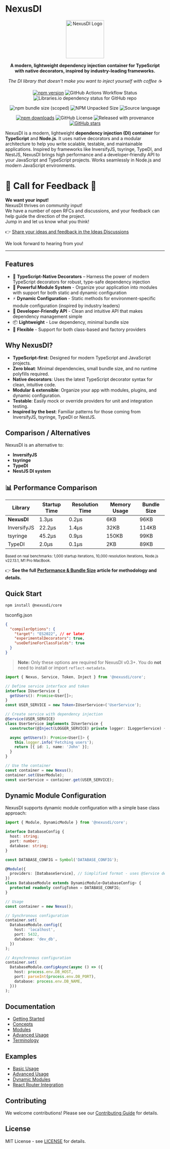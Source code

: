# NexusDI

<div align="center">
  <img src="https://nexus.js.org/img/logo.svg" alt="NexusDI Logo" width="120" height="120" />
  <br />
  <p><strong>A modern, lightweight dependency injection container for TypeScript with native decorators, inspired by industry-leading frameworks.</strong></p>
  <p><em>The DI library that doesn't make you want to inject yourself with coffee ☕</em></p>
</div>

<div align="center">

[![npm version](https://img.shields.io/npm/v/@nexusdi/core.svg)](https://www.npmjs.com/package/@nexusdi/core)
![GitHub Actions Workflow Status](https://img.shields.io/github/actions/workflow/status/nexusdi/core/ci.yml)
![Libraries.io dependency status for GitHub repo](https://img.shields.io/librariesio/github/nexusdi/core)

![npm bundle size (scoped)](https://img.shields.io/bundlephobia/min/%40nexusdi/core)
![NPM Unpacked Size](https://img.shields.io/npm/unpacked-size/%40nexusdi%2Fcore)
![Source language](https://img.shields.io/badge/language-TypeScript-blue)

[![npm downloads](https://img.shields.io/npm/dm/@nexusdi/core.svg)](https://www.npmjs.com/package/@nexusdi/core)
![GitHub License](https://img.shields.io/github/license/NexusDI/core)
![Released with provenance](https://img.shields.io/badge/provenance-signed-green)
[![GitHub stars](https://img.shields.io/github/stars/NexusDI/core.svg?style=social&label=Star)](https://github.com/NexusDI/core)

</div>

NexusDI is a modern, lightweight <strong>dependency injection (DI) container</strong> for <strong>TypeScript</strong> and <strong>Node.js</strong>. It uses native decorators and a modular architecture to help you write scalable, testable, and maintainable applications. Inspired by frameworks like InversifyJS, tsyringe, TypeDI, and NestJS, NexusDI brings high performance and a developer-friendly API to your JavaScript and TypeScript projects. Works seamlessly in Node.js and modern JavaScript environments.

# 🚨 Call for Feedback 🚨

**We want your input!**  
NexusDI thrives on community input!  
We have a number of open RFCs and discussions, and your feedback can help guide the direction of the project.  
Jump in and let us know what you think!

👉 [Share your ideas and feedback in the Ideas Discussions](https://github.com/NexusDI/core/discussions/categories/ideas)

We look forward to hearing from you!

---

## Features

- 🚀 **TypeScript-Native Decorators** – Harness the power of modern TypeScript decorators for robust, type-safe dependency injection
- 🧩 **Powerful Module System** - Organize your application into modules with support for both static and dynamic configuration
- ⚡ **Dynamic Configuration** - Static methods for environment-specific module configuration (inspired by industry leaders)
- 🎯 **Developer-Friendly API** - Clean and intuitive API that makes dependency management simple
- 📦 **Lightweight** - Low dependency, minimal bundle size
- 🔧 **Flexible** - Support for both class-based and factory providers

## Why NexusDI?

- <strong>TypeScript-first</strong>: Designed for modern TypeScript and JavaScript projects.
- <strong>Zero bloat</strong>: Minimal dependencies, small bundle size, and no runtime polyfills required.
- <strong>Native decorators</strong>: Uses the latest TypeScript decorator syntax for clean, intuitive code.
- <strong>Modular & extensible</strong>: Organize your app with modules, plugins, and dynamic configuration.
- <strong>Testable</strong>: Easily mock or override providers for unit and integration testing.
- <strong>Inspired by the best</strong>: Familiar patterns for those coming from InversifyJS, tsyringe, TypeDI or NestJS.

## Comparison / Alternatives

NexusDI is an alternative to:

- <strong>InversifyJS</strong>
- <strong>tsyringe</strong>
- <strong>TypeDI</strong>
- <strong>NestJS DI system</strong>

## 📊 Performance Comparison

| Library     | Startup Time | Resolution Time | Memory Usage | Bundle Size |
| ----------- | ------------ | --------------- | ------------ | ----------- |
| **NexusDI** | 1.3μs        | 0.2μs           | 6KB          | 96KB        |
| InversifyJS | 22.2μs       | 1.4μs           | 32KB         | 114KB       |
| tsyringe    | 45.2μs       | 0.9μs           | 150KB        | 99KB        |
| TypeDI      | 2.0μs        | 0.1μs           | 2KB          | 89KB        |

<sup>Based on real benchmarks: 1,000 startup iterations, 10,000 resolution iterations, Node.js v22.13.1, M1 Pro MacBook.</sup>

👉 **See the full [Performance & Bundle Size](https://nexus.js.org/docs/performance) article for methodology and details.**

## Quick Start

```bash
npm install @nexusdi/core
```

tsconfig.json

```json
{
  "compilerOptions": {
    "target": "ES2022", // or later
    "experimentalDecorators": true,
    "useDefineForClassFields": true
  }
}
```

> **Note:** Only these options are required for NexusDI v0.3+. You do **not** need to install or import `reflect-metadata`.

```typescript
import { Nexus, Service, Token, Inject } from '@nexusdi/core';

// Define service interface and token
interface IUserService {
  getUsers(): Promise<User[]>;
}
const USER_SERVICE = new Token<IUserService>('UserService');

// Create service with dependency injection
@Service(USER_SERVICE)
class UserService implements IUserService {
  constructor(@Inject(LOGGER_SERVICE) private logger: ILoggerService) {}

  async getUsers(): Promise<User[]> {
    this.logger.info('Fetching users');
    return [{ id: 1, name: 'John' }];
  }
}

// Use the container
const container = new Nexus();
container.set(UserModule);
const userService = container.get(USER_SERVICE);
```

## Dynamic Module Configuration

NexusDI supports dynamic module configuration with a simple base class approach:

```typescript
import { Module, DynamicModule } from '@nexusdi/core';

interface DatabaseConfig {
  host: string;
  port: number;
  database: string;
}

const DATABASE_CONFIG = Symbol('DATABASE_CONFIG');

@Module({
  providers: [DatabaseService], // Simplified format - uses @Service decorator token
})
class DatabaseModule extends DynamicModule<DatabaseConfig> {
  protected readonly configToken = DATABASE_CONFIG;
}

// Usage
const container = new Nexus();

// Synchronous configuration
container.set(
  DatabaseModule.config({
    host: 'localhost',
    port: 5432,
    database: 'dev_db',
  })
);

// Asynchronous configuration
container.set(
  DatabaseModule.configAsync(async () => ({
    host: process.env.DB_HOST,
    port: parseInt(process.env.DB_PORT),
    database: process.env.DB_NAME,
  }))
);
```

## Documentation

- [Getting Started](https://nexus.js.org/docs/getting-started)
- [Concepts](https://nexus.js.org/docs/concepts)
- [Modules](https://nexus.js.org/docs/modules)
- [Advanced Usage](https://nexus.js.org/docs/advanced)
- [Terminology](https://nexus.js.org/docs/terminology)

## Examples

- [Basic Usage](examples/basic-usage.ts)
- [Advanced Usage](examples/advanced-usage.ts)
- [Dynamic Modules](examples/dynamic-modules.ts)
- [React Router Integration](examples/react-router/)

## Contributing

We welcome contributions! Please see our [Contributing Guide](CONTRIBUTING.md) for details.

## License

MIT License - see [LICENSE](LICENSE) for details.
